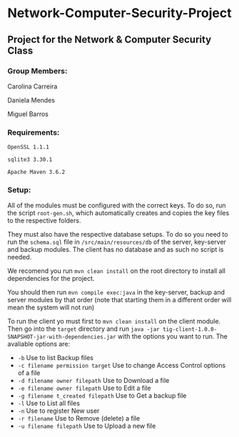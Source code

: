 # Network-Computer-Security-Project

## Project for the Network & Computer Security Class

### Group Members:

Carolina Carreira

Daniela Mendes

Miguel Barros

### Requirements:

`OpenSSL 1.1.1`

`sqlite3 3.30.1`

`Apache Maven 3.6.2`

### Setup:

All of the modules must be configured with the correct keys. To do so, run the script `root-gen.sh`, which automatically creates and copies the key files to the respective folders. 

They must also have the respective database setups. To do so you need to run the `schema.sql` file in `/src/main/resources/db` of the server, key-server and backup modules. The client has no database and as such no script is needed.

We recomend you run `mvn clean install` on the root directory to install all dependencies for the project. 

You should then run `mvn compile exec:java` in the key-server, backup and server modules by that order (note that starting them in a different order will mean the system will not run)

To run the client yo must first to `mvn clean install` on the client module. Then go into the `target` directory and run `java -jar tig-client-1.0.0-SNAPSHOT-jar-with-dependencies.jar` with the options you want to run. The avaliable options are:

*  `-b`                                 Use to list Backup files
*  `-c filename permission target`    Use to change Access Control options of a file
*  `-d filename owner filepath`       Use to Download a file
*  `-e filename owner filepath`       Use to Edit a file
*  `-g filename t_created filepath`   Use to Get a backup file
*  `-l`                                 Use to List all files
*  `-n`                                 Use to register New user
*  `-r filename`                      Use to Remove (delete) a file
*  `-u filename filepath`             Use to Upload a new file

